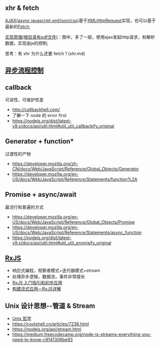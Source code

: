 
## xhr & fetch
[AJAX(async javascript xml/json/css)](https://developer.mozilla.org/zh-CN/docs/Web/Guide/AJAX)基于[XMLHttpRequest](https://developer.mozilla.org/en-US/docs/Web/API/XMLHttpRequest)实现，也可以基于最新的[Fetch](https://developer.mozilla.org/zh-CN/docs/Web/API/Fetch_API);

[实现原理(根目录有pdf文件)](https://courses.cs.washington.edu/courses/cse490h/07sp/readings/ajax_adaptive_path.pdf)：图中，多了一层，使用ajax发起http请求，和解析数据，实现由js的控制;

思考：有 xhr 为什么还要 fetch？(xhr.md)

## [异步流程控制](https://github.com/FE-star/showcase10)
## callback
可读性、可维护性差
- http://callbackhell.com/
- 了解一下 node 的 error first
- https://nodejs.org/dist/latest-v9.x/docs/api/util.html#util_util_callbackify_original
## Generator + function*
过渡性的产物
- https://developer.mozilla.org/zh-CN/docs/Web/JavaScript/Reference/Global_Objects/Generator
- https://developer.mozilla.org/en-US/docs/Web/JavaScript/Reference/Statements/function%2A
## Promise + async/await
最流行和普遍的方式
- https://developer.mozilla.org/en-US/docs/Web/JavaScript/Reference/Global_Objects/Promise
- https://developer.mozilla.org/en-US/docs/Web/JavaScript/Reference/Statements/async_function
- https://nodejs.org/dist/latest-v9.x/docs/api/util.html#util_util_promisify_original
## [RxJS](http://reactivex.io/rxjs/)
- 响应式编程，观察者模式+迭代器模式+stream
- 处理异步逻辑，数据流，事件非常擅长
- [RxJS 入门指引和初步应用](https://zhuanlan.zhihu.com/p/25383159)
- [构建流式应用—RxJS详解](https://github.com/joeyguo/blog/issues/11)
## Unix 设计思想--管道 & Stream
- [Unix 哲学](https://zh.wikipedia.org/wiki/Unix%E5%93%B2%E5%AD%A6)
- https://coolshell.cn/articles/7236.html
- https://nodejs.org/api/stream.html
- https://medium.freecodecamp.org/node-js-streams-everything-you-need-to-know-c9141306be93